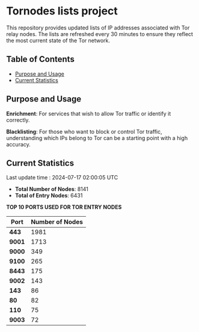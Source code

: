 # Tornodes lists project

This repository provides updated lists of IP addresses associated with Tor relay nodes. The lists are refreshed every 30 minutes to ensure they reflect the most current state of the Tor network.

## Table of Contents

- [Purpose and Usage](#purpose-and-usage)
- [Current Statistics](#current-statistics)


## Purpose and Usage

**Enrichment**: For services that wish to allow Tor traffic or identify it correctly.

**Blacklisting**: For those who want to block or control Tor traffic, understanding which IPs belong to Tor can be a starting point with a high accuracy.

## Current Statistics

Last update time : 2024-07-17 02:00:05 UTC

- **Total Number of Nodes**: 8141
- **Total of Entry Nodes**: 6431

**TOP 10 PORTS USED FOR TOR ENTRY NODES**

| **Port** | **Number of Nodes** |
|------|-----------------|
| **443**   | 1981  |
| **9001**   | 1713  |
| **9000**   | 349  |
| **9100**   | 265  |
| **8443**   | 175  |
| **9002**   | 143  |
| **143**   | 86  |
| **80**   | 82  |
| **110**   | 75  |
| **9003**   | 72  |


